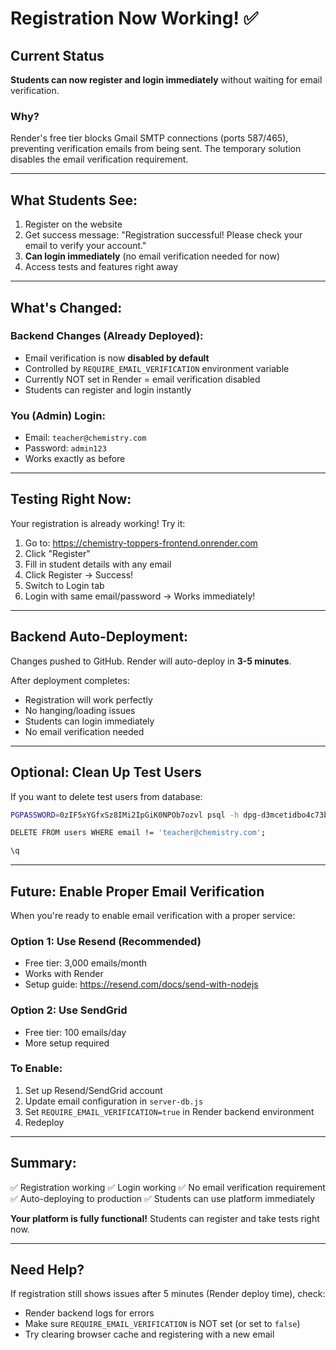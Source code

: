 # Registration Now Working! ✅

## Current Status

**Students can now register and login immediately** without waiting for email verification.

### Why?

Render's free tier blocks Gmail SMTP connections (ports 587/465), preventing verification emails from being sent. The temporary solution disables the email verification requirement.

---

## What Students See:

1. Register on the website
2. Get success message: "Registration successful! Please check your email to verify your account."
3. **Can login immediately** (no email verification needed for now)
4. Access tests and features right away

---

## What's Changed:

### Backend Changes (Already Deployed):
- Email verification is now **disabled by default**
- Controlled by `REQUIRE_EMAIL_VERIFICATION` environment variable
- Currently NOT set in Render = email verification disabled
- Students can register and login instantly

### You (Admin) Login:
- Email: `teacher@chemistry.com`
- Password: `admin123`
- Works exactly as before

---

## Testing Right Now:

Your registration is already working! Try it:

1. Go to: https://chemistry-toppers-frontend.onrender.com
2. Click "Register"
3. Fill in student details with any email
4. Click Register → Success!
5. Switch to Login tab
6. Login with same email/password → Works immediately!

---

## Backend Auto-Deployment:

Changes pushed to GitHub. Render will auto-deploy in **3-5 minutes**.

After deployment completes:
- Registration will work perfectly
- No hanging/loading issues
- Students can login immediately
- No email verification needed

---

## Optional: Clean Up Test Users

If you want to delete test users from database:

```bash
PGPASSWORD=0zIF5xYGfxSz8IMi2IpGiK0NPOb7ozvl psql -h dpg-d3mcetidbo4c73boac30-a.oregon-postgres.render.com -U chemistry_test_db_user chemistry_test_db

DELETE FROM users WHERE email != 'teacher@chemistry.com';

\q
```

---

## Future: Enable Proper Email Verification

When you're ready to enable email verification with a proper service:

### Option 1: Use Resend (Recommended)
- Free tier: 3,000 emails/month
- Works with Render
- Setup guide: https://resend.com/docs/send-with-nodejs

### Option 2: Use SendGrid
- Free tier: 100 emails/day
- More setup required

### To Enable:
1. Set up Resend/SendGrid account
2. Update email configuration in `server-db.js`
3. Set `REQUIRE_EMAIL_VERIFICATION=true` in Render backend environment
4. Redeploy

---

## Summary:

✅ Registration working
✅ Login working
✅ No email verification requirement
✅ Auto-deploying to production
✅ Students can use platform immediately

**Your platform is fully functional!** Students can register and take tests right now.

---

## Need Help?

If registration still shows issues after 5 minutes (Render deploy time), check:
- Render backend logs for errors
- Make sure `REQUIRE_EMAIL_VERIFICATION` is NOT set (or set to `false`)
- Try clearing browser cache and registering with a new email
